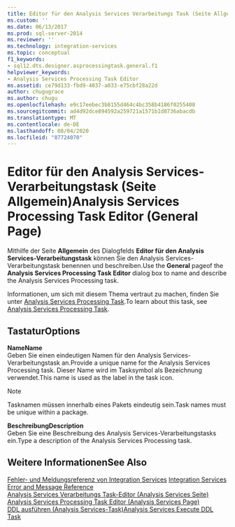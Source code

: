 ```yaml
---
title: Editor für den Analysis Services Verarbeitungs Task (Seite Allgemein) | Microsoft-Dokumentation
ms.custom: ''
ms.date: 06/13/2017
ms.prod: sql-server-2014
ms.reviewer: ''
ms.technology: integration-services
ms.topic: conceptual
f1_keywords:
- sql12.dts.designer.asprocessingtask.general.f1
helpviewer_keywords:
- Analysis Services Processing Task Editor
ms.assetid: ce79d133-fbd9-4037-a033-e75cbf28a22d
author: chugugrace
ms.author: chugu
ms.openlocfilehash: e9c17eebec3b8155d464c4bc358b4186f0255408
ms.sourcegitcommit: ad4d92dce894592a259721a1571b1d8736abacdb
ms.translationtype: MT
ms.contentlocale: de-DE
ms.lasthandoff: 08/04/2020
ms.locfileid: "87724070"
---
```

# <a name="analysis-services-processing-task-editor-general-page"></a><span data-ttu-id="24f5f-102">Editor für den Analysis Services-Verarbeitungstask (Seite Allgemein)</span><span class="sxs-lookup"><span data-stu-id="24f5f-102">Analysis Services Processing Task Editor (General Page)</span></span>
  <span data-ttu-id="24f5f-103">Mithilfe der Seite **Allgemein** des Dialogfelds **Editor für den Analysis Services-Verarbeitungstask** können Sie den Analysis Services-Verarbeitungstask benennen und beschreiben.</span><span class="sxs-lookup"><span data-stu-id="24f5f-103">Use the **General** pageof the **Analysis Services Processing Task Editor** dialog box to name and describe the Analysis Services Processing task.</span></span>  
  
 <span data-ttu-id="24f5f-104">Informationen, um sich mit diesem Thema vertraut zu machen, finden Sie unter [Analysis Services Processing Task](control-flow/analysis-services-processing-task.md).</span><span class="sxs-lookup"><span data-stu-id="24f5f-104">To learn about this task, see [Analysis Services Processing Task](control-flow/analysis-services-processing-task.md).</span></span>  
  
## <a name="options"></a><span data-ttu-id="24f5f-105">Tastatur</span><span class="sxs-lookup"><span data-stu-id="24f5f-105">Options</span></span>  
 <span data-ttu-id="24f5f-106">**Name**</span><span class="sxs-lookup"><span data-stu-id="24f5f-106">**Name**</span></span>  
 <span data-ttu-id="24f5f-107">Geben Sie einen eindeutigen Namen für den Analysis Services-Verarbeitungstask an.</span><span class="sxs-lookup"><span data-stu-id="24f5f-107">Provide a unique name for the Analysis Services Processing task.</span></span> <span data-ttu-id="24f5f-108">Dieser Name wird im Tasksymbol als Bezeichnung verwendet.</span><span class="sxs-lookup"><span data-stu-id="24f5f-108">This name is used as the label in the task icon.</span></span>  
  
> [!NOTE]  
>  <span data-ttu-id="24f5f-109">Tasknamen müssen innerhalb eines Pakets eindeutig sein.</span><span class="sxs-lookup"><span data-stu-id="24f5f-109">Task names must be unique within a package.</span></span>  
  
 <span data-ttu-id="24f5f-110">**Beschreibung**</span><span class="sxs-lookup"><span data-stu-id="24f5f-110">**Description**</span></span>  
 <span data-ttu-id="24f5f-111">Geben Sie eine Beschreibung des Analysis Services-Verarbeitungstasks ein.</span><span class="sxs-lookup"><span data-stu-id="24f5f-111">Type a description of the Analysis Services Processing task.</span></span>  
  
## <a name="see-also"></a><span data-ttu-id="24f5f-112">Weitere Informationen</span><span class="sxs-lookup"><span data-stu-id="24f5f-112">See Also</span></span>  
 <span data-ttu-id="24f5f-113">[Fehler- und Meldungsreferenz von Integration Services](../../2014/integration-services/integration-services-error-and-message-reference.md) </span><span class="sxs-lookup"><span data-stu-id="24f5f-113">[Integration Services Error and Message Reference](../../2014/integration-services/integration-services-error-and-message-reference.md) </span></span>  
 <span data-ttu-id="24f5f-114">[Analysis Services Verarbeitungs Task-Editor &#40;Analysis Services Seite&#41;](../../2014/integration-services/analysis-services-processing-task-editor-analysis-services-page.md) </span><span class="sxs-lookup"><span data-stu-id="24f5f-114">[Analysis Services Processing Task Editor &#40;Analysis Services Page&#41;](../../2014/integration-services/analysis-services-processing-task-editor-analysis-services-page.md) </span></span>  
 [<span data-ttu-id="24f5f-115">DDL ausführen (Analysis Services-Task)</span><span class="sxs-lookup"><span data-stu-id="24f5f-115">Analysis Services Execute DDL Task</span></span>](control-flow/analysis-services-execute-ddl-task.md)  
  
  
